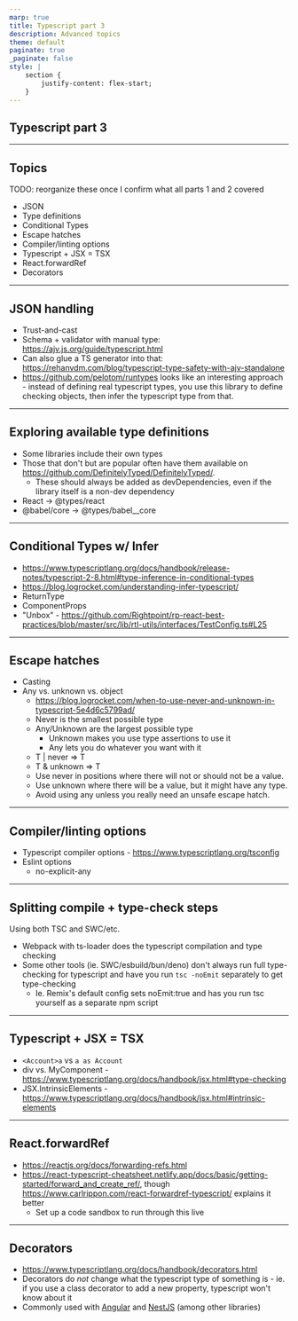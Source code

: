 ```yaml
---
marp: true
title: Typescript part 3
description: Advanced topics
theme: default
paginate: true
_paginate: false
style: |
    section {
        justify-content: flex-start;
    }
---
```


## Typescript part 3

---

## Topics

TODO: reorganize these once I confirm what all parts 1 and 2 covered

- JSON
- Type definitions
- Conditional Types
- Escape hatches
- Compiler/linting options
- Typescript + JSX = TSX
- React.forwardRef
- Decorators

---

## JSON handling

- Trust-and-cast
- Schema + validator with manual type: <https://ajv.js.org/guide/typescript.html>
- Can also glue a TS generator into that: <https://rehanvdm.com/blog/typescript-type-safety-with-ajv-standalone>
- <https://github.com/pelotom/runtypes> looks like an interesting approach - instead of defining real typescript types, you use this library to define checking objects, then infer the typescript type from that.

---

## Exploring available type definitions

- Some libraries include their own types
- Those that don't but are popular often have them available on https://github.com/DefinitelyTyped/DefinitelyTyped/.
  - These should always be added as devDependencies, even if the library itself is a non-dev dependency
- React -> @types/react
- @babel/core -> @types/babel__core

---

## Conditional Types w/ Infer

- <https://www.typescriptlang.org/docs/handbook/release-notes/typescript-2-8.html#type-inference-in-conditional-types>
- <https://blog.logrocket.com/understanding-infer-typescript/>
- ReturnType
- ComponentProps
- "Unbox" - <https://github.com/Rightpoint/rp-react-best-practices/blob/master/src/lib/rtl-utils/interfaces/TestConfig.ts#L25>

---

## Escape hatches

- Casting
- Any vs. unknown vs. object
  - <https://blog.logrocket.com/when-to-use-never-and-unknown-in-typescript-5e4d6c5799ad/>
  - Never is the smallest possible type
  - Any/Unknown are the largest possible type
    - Unknown makes you use type assertions to use it
    - Any lets you do whatever you want with it
  - T | never ⇒ T
  - T & unknown ⇒ T
  - Use never in positions where there will not or should not be a value.
  - Use unknown where there will be a value, but it might have any type.
  - Avoid using any unless you really need an unsafe escape hatch.

---

## Compiler/linting options

- Typescript compiler options - <https://www.typescriptlang.org/tsconfig>
- Eslint options
  - no-explicit-any

---

## Splitting compile + type-check steps

Using both TSC and SWC/etc.

- Webpack with ts-loader does the typescript compilation and type checking
- Some other tools (ie. SWC/esbuild/bun/deno) don't always run full type-checking for typescript and have you run `tsc -noEmit` separately to get type-checking
  - Ie. Remix's default config sets noEmit:true and has you run tsc yourself as a separate npm script

---

## Typescript + JSX = TSX

- `<Account>a` vs `a as Account`
- div vs. MyComponent - <https://www.typescriptlang.org/docs/handbook/jsx.html#type-checking>
- JSX.IntrinsicElements - <https://www.typescriptlang.org/docs/handbook/jsx.html#intrinsic-elements>

---

## React.forwardRef

- <https://reactjs.org/docs/forwarding-refs.html>
- <https://react-typescript-cheatsheet.netlify.app/docs/basic/getting-started/forward_and_create_ref/>, though <https://www.carlrippon.com/react-forwardref-typescript/> explains it better
  - Set up a code sandbox to run through this live

---

## Decorators

- <https://www.typescriptlang.org/docs/handbook/decorators.html>
- Decorators do _not_ change what the typescript type of something is - ie. if you use a class decorator to add a new property, typescript won't know about it
- Commonly used with [Angular](https://angular.io/api/core/Component) and [NestJS](https://docs.nestjs.com/controllers#routing) (among other libraries)
